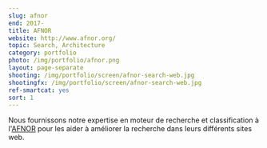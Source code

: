 ```yaml
---
slug: afnor
end: 2017-
title: AFNOR
website: http://www.afnor.org/
topic: Search, Architecture
category: portfolio
photo: /img/portfolio/afnor.png
layout: page-separate
shooting: /img/portfolio/screen/afnor-search-web.jpg
shootingfx: /img/portfolio/screen/afnor-search-web.jpg
ref-smartcat: yes
sort: 1
---
```

Nous fournissons notre expertise en moteur de recherche et classification à l'[AFNOR]({{page.website}}) pour les
aider à améliorer la recherche dans leurs différents sites web.